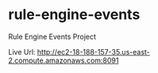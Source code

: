 # rule-engine-events

Rule Engine Events Project

Live Url: http://ec2-18-188-157-35.us-east-2.compute.amazonaws.com:8091